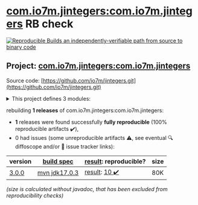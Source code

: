 [com.io7m.jintegers:com.io7m.jintegers](https://central.sonatype.com/artifact/com.io7m.jintegers/com.io7m.jintegers/versions) RB check
=======

[![Reproducible Builds](https://reproducible-builds.org/images/logos/rb.svg) an independently-verifiable path from source to binary code](https://reproducible-builds.org/)

## Project: [com.io7m.jintegers:com.io7m.jintegers](https://central.sonatype.com/artifact/com.io7m.jintegers/com.io7m.jintegers/versions)

Source code: [https://github.com/io7m/jintegers.git](https://github.com/io7m/jintegers.git)

<details><summary>This project defines 3 modules:</summary>

* [com.io7m.jintegers:com.io7m.jintegers](https://central.sonatype.com/artifact/com.io7m.jintegers/com.io7m.jintegers/3.0.0)
* [com.io7m.jintegers:com.io7m.jintegers.core](https://central.sonatype.com/artifact/com.io7m.jintegers/com.io7m.jintegers.core/3.0.0)
* [com.io7m.jintegers:com.io7m.jintegers.documentation](https://central.sonatype.com/artifact/com.io7m.jintegers/com.io7m.jintegers.documentation/3.0.0)
</details>

rebuilding **1 releases** of com.io7m.jintegers:com.io7m.jintegers:
- **1** releases were found successfully **fully reproducible** (100% reproducible artifacts :heavy_check_mark:),
- 0 had issues (some unreproducible artifacts :warning:, see eventual :mag: diffoscope and/or :memo: issue tracker links):

| version | [build spec](/BUILDSPEC.md) | [result](https://reproducible-builds.org/docs/jvm/): reproducible? | size |
| -- | --------- | ------ | -- |
| [3.0.0](https://central.sonatype.com/artifact/com.io7m.jintegers/com.io7m.jintegers/3.0.0/pom) | [mvn jdk17.0.3](com.io7m.jintegers-3.0.0.buildspec) | [result](com.io7m.jintegers-3.0.0.buildinfo): [10 :heavy_check_mark: ](com.io7m.jintegers-3.0.0.buildcompare) | 80K |

<i>(size is calculated without javadoc, that has been excluded from reproducibility checks)</i>
